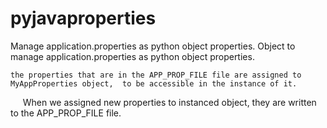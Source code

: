 # pyjavaproperties
Manage application.properties as python object properties.
Object to manage application.properties as python object properties.

    the properties that are in the APP_PROP_FILE file are assigned to
    MyAppProperties object,  to be accessible in the instance of it.
     When we assigned new properties to instanced object, they are written
    to the APP_PROP_FILE file.
